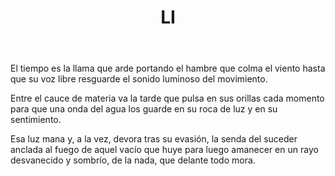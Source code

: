 ﻿---
title: LI
categories:
- 111 sonetos
---


El tiempo es la llama que arde
portando el hambre que colma el viento
hasta que su voz libre resguarde
el sonido luminoso del movimiento.

Entre el cauce de materia va la tarde
que pulsa en sus orillas cada momento
para que una onda del agua los guarde
en su roca de luz y en su sentimiento.

Esa luz mana y, a la vez, devora
tras su evasión, la senda del suceder
anclada al fuego de aquel vacío
que huye para luego amanecer
en un rayo desvanecido y sombrío,
de la nada, que delante todo mora.